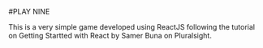 #PLAY NINE

This is a very simple game developed using ReactJS following the tutorial on Getting Startted with React by Samer Buna on Pluralsight.
